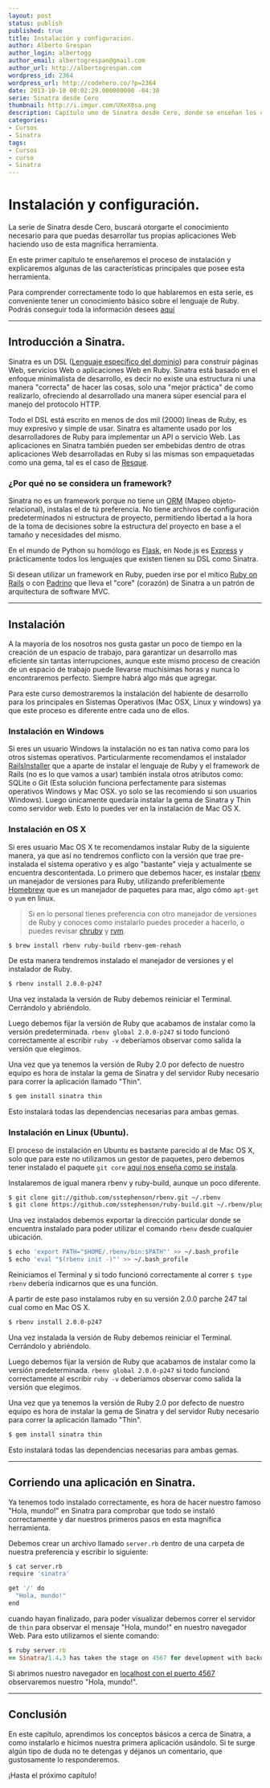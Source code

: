 ```yaml
---
layout: post
status: publish
published: true
title: Instalación y configuración.
author: Alberto Grespan
author_login: albertogg
author_email: albertogrespan@gmail.com
author_url: http://albertogrespan.com
wordpress_id: 2364
wordpress_url: http://codehero.co/?p=2364
date: 2013-10-10 00:02:29.000000000 -04:30
serie: Sinatra desde Cero
thumbnail: http://i.imgur.com/UXeX0sa.png
description: Capítulo uno de Sinatra desde Cero, donde se enseñan los conceptos básicos, como se realiza su instalación en múltiples SO y realizamos una aplicación.
categories:
- Cursos
- Sinatra
tags:
- Cursos
- curso
- Sinatra
---
```

<h1>Instalación y configuración.</h1>

<p>La serie de Sinatra desde Cero, buscará otorgarte el conocimiento necesario para que puedas desarrollar tus propias aplicaciones Web haciendo uso de esta magnifica herramienta.</p>

<p>En este primer capítulo te enseñaremos el proceso de instalación y explicaremos algunas de las características principales que posee esta herramienta.</p>

<p>Para comprender correctamente todo lo que hablaremos en esta serie, es conveniente tener un conocimiento básico sobre el lenguaje de Ruby. Podrás conseguir toda la información desees <a href="http://codehero.co/category/tutoriales/ruby/">aquí</a></p>

<hr />

<h2>Introducción a Sinatra.</h2>

<p>Sinatra es un DSL (<a href="http://es.wikipedia.org/wiki/Lenguaje_espec%C3%ADfico_del_dominio">Lenguaje específico del dominio</a>) para construir páginas Web, servicios Web o aplicaciones Web en Ruby. Sinatra está basado en el enfoque minimalista de desarrollo, es decir no existe una estructura ni una manera "correcta" de hacer las cosas, solo una "mejor práctica" de como realizarlo, ofreciendo al desarrollado una manera súper esencial para el manejo del protocolo HTTP.</p>

<p>Todo el DSL está escrito en menos de dos mil (2000) lineas de Ruby, es muy expresivo y simple de usar. Sinatra es altamente usado por los desarrolladores de Ruby para implementar un API o servicio Web. Las aplicaciones en Sinatra también pueden ser embebidas dentro de otras aplicaciones Web desarrolladas en Ruby si las mismas son empaquetadas como una gema, tal es el caso de <a href="https://github.com/resque/resque">Resque</a>.</p>

<h3>¿Por qué no se considera un framework?</h3>

<p>Sinatra no es un framework porque no tiene un <a href="http://es.wikipedia.org/wiki/Mapeo_objeto-relacional">ORM</a> (Mapeo objeto-relacional), instalas el de tú preferencia. No tiene archivos de configuración predeterminados ni estructura de proyecto, permitiendo libertad a la hora de la toma de decisiones sobre la estructura del proyecto en base a el tamaño y necesidades del mismo.</p>

<p>En el mundo de Python su homólogo es <a href="http://flask.pocoo.org/">Flask</a>, en Node.js es <a href="http://codehero.co/series/node-y-express/">Express</a> y prácticamente todos los lenguajes que existen tienen su DSL como Sinatra.</p>

<p>Si desean utilizar un framework en Ruby, pueden irse por el mítico <a href="http://codehero.co/series/ruby-on-rails-desde-cero/">Ruby on Rails</a> o con <a href="http://www.padrinorb.com/">Padrino</a> que lleva el "core" (corazón) de Sinatra a un patrón de arquitectura de software MVC.</p>

<hr />

<h2>Instalación</h2>

<p>A la mayoría de los nosotros nos gusta gastar un poco de tiempo en la creación de un espacio de trabajo, para garantizar un desarrollo mas eficiente sin tantas interrupciones, aunque este mismo proceso de creación de un espacio de trabajo puede llevarse muchísimas horas y nunca lo encontraremos perfecto. Siempre habrá algo más que agregar.</p>

<p>Para este curso demostraremos la instalación del habiente de desarrollo para los principales en Sistemas Operativos (Mac OSX, Linux y windows) ya que este proceso es diferente entre cada uno de ellos.</p>

<h3>Instalación en Windows</h3>

<p>Si eres un usuario Windows la instalación no es tan nativa como para los otros sistemas operativos. Particularmente recomendamos el instalador <a href="http://railsinstaller.org/en">RailsInstaller</a> que a aparte de instalar el lenguaje de Ruby y el framework de Rails (no es lo que vamos a usar) también instala otros atributos como: SQLite o Git (Esta solución funciona perfectamente para sistemas operativos Windows y Mac OSX. yo solo se las recomiendo si son usuarios Windows). Luego únicamente quedaría instalar la gema de Sinatra y Thin como servidor web. Esto lo puedes ver en la instalación de Mac OS X.</p>

<h3>Instalación en OS X</h3>

<p>Si eres usuario Mac OS X te recomendamos instalar Ruby de la siguiente manera, ya que así no tendremos conflicto con la versión que trae pre-instalada el sistema operativo y es algo "bastante" vieja y actualmente se encuentra descontentada. Lo primero que debemos hacer, es instalar <a href="https://github.com/sstephenson/rbenv">rbenv</a> un manejador de versiones para Ruby, utilizando preferiblemente <a href="http://brew.sh/index_es.html">Homebrew</a> que es un manejador de paquetes para mac, algo cómo <code>apt-get</code> o <code>yum</code> en linux.</p>

<blockquote>
  <p>Si en lo personal tienes preferencia con otro manejador de versiones de Ruby y conoces como instalarlo puedes proceder a hacerlo, o puedes revisar <a href="https://github.com/postmodern/chruby">chruby</a> y <a href="https://rvm.io/">rvm</a>.</p>
</blockquote>

```sh
$ brew install rbenv ruby-build rbenv-gem-rehash
```

<p>De esta manera tendremos instalado el manejador de versiones y el instalador de Ruby.</p>

```sh
$ rbenv install 2.0.0-p247
```

<p>Una vez instalada la versión de Ruby debemos reiniciar el Terminal. Cerrándolo y abriéndolo.</p>

<p>Luego debemos fijar la versión de Ruby que acabamos de instalar como la versión predeterminada. <code>rbenv global 2.0.0-p247</code> si todo funcionó correctamente al escribir <code>ruby -v</code> deberíamos observar como salida la versión que elegimos.</p>

<p>Una vez que ya tenemos la versión de Ruby 2.0 por defecto de nuestro equipo es hora de instalar la gema de Sinatra y del servidor Ruby necesario para correr la aplicación llamado "Thin".</p>

```sh
$ gem install sinatra thin
```

<p>Esto instalará todas las dependencias necesarias para ambas gemas.</p>

<h3>Instalación en Linux (Ubuntu).</h3>

<p>El proceso de instalación en Ubuntu es bastante parecido al de Mac OS X, solo que para este no utilizamos un gestor de paquetes, pero debemos tener instalado el paquete <code>git core</code> <a href="http://codehero.co/git-desde-cero-instalacion-configuracion-y-comandos-basicos/">aquí nos enseña como se instala</a>.</p>

<p>Instalaremos de igual manera rbenv y ruby-build, aunque un poco diferente.</p>

```sh
$ git clone git://github.com/sstephenson/rbenv.git ~/.rbenv
$ git clone https://github.com/sstephenson/ruby-build.git ~/.rbenv/plugins/ruby-build
```

<p>Una vez instalados debemos exportar la dirección particular donde se encuentra instalado para poder utilizar el comando <code>rbenv</code> desde cualquier ubicación.</p>

```sh
$ echo 'export PATH="$HOME/.rbenv/bin:$PATH"' >> ~/.bash_profile
$ echo 'eval "$(rbenv init -)"' >> ~/.bash_profile
```

<p>Reiniciamos el Terminal y si todo funcionó correctamente al correr <code>$ type rbenv</code> debería indicarnos que es una función.</p>

<p>A partir de este paso instalamos ruby en su versión 2.0.0 parche 247 tal cual como en Mac OS X.</p>

```sh
$ rbenv install 2.0.0-p247
```

<p>Una vez instalada la versión de Ruby debemos reiniciar el Terminal. Cerrándolo y abriéndolo.</p>

<p>Luego debemos fijar la versión de Ruby que acabamos de instalar como la versión predeterminada. <code>rbenv global 2.0.0-p247</code> si todo funcionó correctamente al escribir <code>ruby -v</code> deberíamos observar como salida la versión que elegimos.</p>

<p>Una vez que ya tenemos la versión de Ruby 2.0 por defecto de nuestro equipo es hora de instalar la gema de Sinatra y del servidor Ruby necesario para correr la aplicación llamado "Thin".</p>

```sh
$ gem install sinatra thin
```

<p>Esto instalará todas las dependencias necesarias para ambas gemas.</p>

<hr />

<h2>Corriendo una aplicación en Sinatra.</h2>

<p>Ya tenemos todo instalado correctamente, es hora de hacer nuestro famoso "Hola, mundo!" en Sinatra para comprobar que todo se instaló correctamente y dar nuestros primeros pasos en esta magnifica herramienta.</p>

<p>Debemos crear un archivo llamado <code>server.rb</code> dentro de una carpeta de nuestra preferencia y escribir lo siguiente:</p>

```sh
$ cat server.rb
require 'sinatra'

get '/' do
  "Hola, mundo!"
end
```

<p>cuando hayan finalizado, para poder visualizar debemos correr el servidor de <code>thin</code> para observar el mensaje "Hola, mundo!" en nuestro navegador Web. Para esto utilizamos el siente comando:</p>

```ruby
$ ruby server.rb
== Sinatra/1.4.3 has taken the stage on 4567 for development with backup from Thin
```

<p>Si abrimos nuestro navegador en <a href="http://localhost:4567">localhost con el puerto 4567</a> observaremos nuestro "Hola, mundo!".</p>

<hr />

<h2>Conclusión</h2>

<p>En este capítulo, aprendimos los conceptos básicos a cerca de Sinatra, a como instalarlo e hicimos nuestra primera aplicación usándolo. Si te surge algún tipo de duda no te detengas y déjanos un comentario, que gustosamente lo responderemos.</p>

<p>¡Hasta el próximo capítulo!</p>
